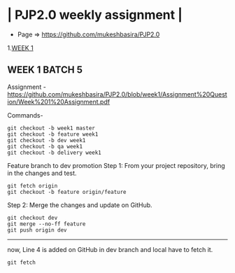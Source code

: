 | PJP2.0 weekly assignment |
========================

* Page => https://github.com/mukeshbasira/PJP2.0

1.[WEEK 1](#WEEK-1-BATCH-5)

## WEEK 1 BATCH 5
Assignment - https://github.com/mukeshbasira/PJP2.0/blob/week1/Assignment%20Question/Week%201%20Assignment.pdf

Commands-
```
git checkout -b week1 master
git checkout -b feature week1
git checkout -b dev week1
git checkout -b qa week1
git checkout -b delivery week1

```
Feature branch to dev promotion
Step 1: From your project repository, bring in the changes and test.
```
git fetch origin
git checkout -b feature origin/feature
```
Step 2: Merge the changes and update on GitHub.
```
git checkout dev
git merge --no-ff feature
git push origin dev
```
------------------------------------------------------
now, Line 4 is added on GitHub in dev branch and local have to fetch it.
```
git fetch
```
